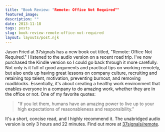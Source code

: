 ```yaml
---
title: "Book Review: "Remote: Office Not Required""
featured_image: 
description: ""
date: 2013-11-18
tags: posts
slug: book-review-remote-office-not-required
layout: layouts/post.njk
---
```




Jason Fried at 37signals has a new book out titled, "Remote: Office Not Required." I listened to the audio version on a recent road trip. I've now purchased the Kindle version so I could go back through it more carefully. Not only is it full of good arguments and practical tips on working remotely, but also ends up having great lessons on company culture, recruiting and retaining top talent, motivation, preventing burnout, and removing roadblocks. Essentially, it's about creating a healthy work environment that enables everyone in a company to do amazing work, whether they are in the office or not. One of my favorite quotes:

> "If you let them, humans have an amazing power to live up to your high expectations of reasonableness and responsibility."

It's a short, concise read, and I highly recommend it. The unabridged audio version is only 3 hours and 22 minutes. Find out more at [37signals/remote](http://37signals.com/remote/).




